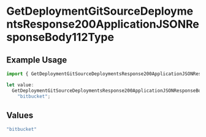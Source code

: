 # GetDeploymentGitSourceDeploymentsResponse200ApplicationJSONResponseBody112Type

## Example Usage

```typescript
import { GetDeploymentGitSourceDeploymentsResponse200ApplicationJSONResponseBody112Type } from "@vercel/sdk/models/getdeploymentop.js";

let value:
  GetDeploymentGitSourceDeploymentsResponse200ApplicationJSONResponseBody112Type =
    "bitbucket";
```

## Values

```typescript
"bitbucket"
```
